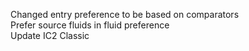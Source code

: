 Changed entry preference to be based on comparators  
Prefer source fluids in fluid preference  
Update IC2 Classic  
